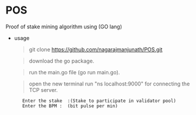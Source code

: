 # POS
Proof of stake mining algorithm using (GO lang)

* usage
   
  >  git clone https://github.com/nagarajmanjunath/POS.git

  >  download the go package.

  >  run the main.go file  (go run main.go).

  >  open the new terminal run  "ns localhost:9000" for connecting the TCP server.
  
         Enter the stake  :(Stake to participate in validator pool)
         Enter the BPM :  (bit pulse per min)
         

  
